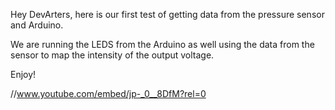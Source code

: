 Hey DevArters, here is our first test of getting data from the pressure sensor and Arduino.

We are running the LEDS from the Arduino as well using the data from the sensor to map the intensity of the output voltage.

Enjoy!

//www.youtube.com/embed/jp-_0__8DfM?rel=0
